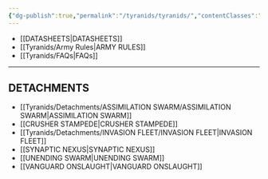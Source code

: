 ```yaml
---
{"dg-publish":true,"permalink":"/tyranids/tyranids/","contentClasses":"menu","dgEnableSearch":true,"created":"2023-12-13T16:11:58.145+07:00","updated":"2023-12-13T16:31:11.842+07:00"}
---
```


- [[DATASHEETS\|DATASHEETS]]
- [[Tyranids/Army Rules\|ARMY RULES]]
- [[Tyranids/FAQs\|FAQs]]

***

## DETACHMENTS

- [[Tyranids/Detachments/ASSIMILATION SWARM/ASSIMILATION SWARM\|ASSIMILATION SWARM]]
- [[CRUSHER STAMPEDE\|CRUSHER STAMPEDE]]
- [[Tyranids/Detachments/INVASION FLEET/INVASION FLEET\|INVASION FLEET]]
- [[SYNAPTIC NEXUS\|SYNAPTIC NEXUS]]
- [[UNENDING SWARM\|UNENDING SWARM]]
- [[VANGUARD ONSLAUGHT\|VANGUARD ONSLAUGHT]]